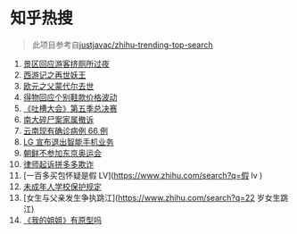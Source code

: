 # 知乎热搜

> 此项目参考自[justjavac/zhihu-trending-top-search](https://github.com/justjavac/zhihu-trending-top-search/blob/main/utils.ts)

<!-- BEGIN -->
  <!-- 最后更新时间:Wed Apr 07 2021 03:22:23 GMT+0000 (Coordinated Universal Time) -->
  1. [景区回应游客挤厕所过夜](https://www.zhihu.com/search?q=泰山)
1. [西游记之再世妖王](https://www.zhihu.com/search?q=西游记之再世妖王)
1. [欧元之父蒙代尔去世](https://www.zhihu.com/search?q=蒙代尔)
1. [得物回应个别鞋款价格波动](https://www.zhihu.com/search?q=得物)
1. [《吐槽大会》第五季总决赛](https://www.zhihu.com/search?q=吐槽大会)
1. [南大碎尸案家属撤诉](https://www.zhihu.com/search?q=南大碎尸案)
1. [云南现有确诊病例 66 例](https://www.zhihu.com/search?q=云南疫情)
1. [LG 宣布退出智能手机业务](https://www.zhihu.com/search?q=LG)
1. [朝鲜不参加东京奥运会](https://www.zhihu.com/search?q=东京奥运会)
1. [律师起诉拼多多欺诈](https://www.zhihu.com/search?q=拼多多)
1. [一百多买包怀疑是假 LV](https://www.zhihu.com/search?q=假 lv )
1. [未成年人学校保护规定](https://www.zhihu.com/search?q=未成年人学校保护规定)
1. [女生与父亲发生争执跳江](https://www.zhihu.com/search?q=22 岁女生跳江)
1. [《我的姐姐》有原型吗](https://www.zhihu.com/search?q=我的姐姐)
  <!-- END -->